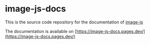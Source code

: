 # image-js-docs

This is the source code repository for the documentation of [image-js](https://github.com/image-js/image-js-typescript)

The documentation is available on [https://image-js-docs.pages.dev/](https://image-js-docs.pages.dev/)


